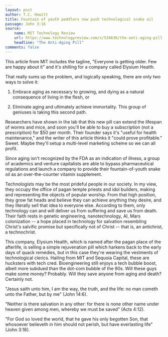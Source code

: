 ```yaml
---
layout: post
author: T.C. Howitt
title: Fountain of youth peddlers now push technological snake oil
passage: John 3:16
source:
    name: MIT Technology Review
    url: https://www.technologyreview.com/s/534636/the-anti-aging-pill
    headline: "The Anti-Aging Pill"
comments: false
---
```


This article from MIT includes the tagline, "Everyone is getting older. Few are happy about it" and it's shilling for a company called Elysium Health.

That really sums up the problem, and logically speaking, there are only two ways to solve it:

1. Embrace aging as necessary to growing, and dying as a natural consequence of living in the flesh, or

2. Eliminate aging and ultimately achieve immortality. This group of geniuses is taking this second path.

Researchers have shown in the lab that this new pill can extend the lifespan of worms and mice, and soon you'll be able to buy a subscription (not a prescription) for $50 per month. Their founder says it's "useful for health maintenance," and the writer of this article thinks it "could prove profitable." Sweet. Maybe they'll setup a multi-level marketing scheme so we can all profit.

Since aging isn't recognized by the FDA as an indication of illness, a group of academics and venture capitalists are able to bypass pharmaceutical regulations and launch a company to provide their fountain-of-youth snake oil as an over-the-counter vitamin supplement.

Technologists may be the most prideful people in our society. In my view, they occupy the office of pagan temple priests and idol builders, making and representing the objects of popular worship. From that high position, they grow fat heads and believe they can achieve anything they desire, and they literally sell that idea to everyone else. According to them, only technology can and will deliver us from suffering and save us from death. Their faith rests in genetic engineering, nanotechnology, AI, Mars colonization -- a hope placed in technology for salvation resembling Christ's salvific promise but specifically not of Christ -- that is, an antichrist, a technochrist.

This company, Elysium Health, which is named after the pagan place of the afterlife, is selling a simple rejuvenation pill which harkens back to the early days of quack remedies, but in this case they're wearing the vestments of technological clerics. Hailing from MIT and Sequoia Capital, these are hucksters with tech cred. Bioengineering still enjoys a tech bubble boost, albeit more subdued than the dot-com bubble of the 90s. Will these guys make some money? Probably. Will they save anyone from aging and death? Certainly not.

"Jesus saith unto him, I am the way, the truth, and the life: no man cometh unto the Father, but by me" (John 14:6).

"Neither is there salvation in any other: for there is none other name under heaven given among men, whereby we must be saved" (Acts 4:12).

"For God so loved the world, that he gave his only begotten Son, that whosoever believeth in him should not perish, but have everlasting life" (John 3:16).
